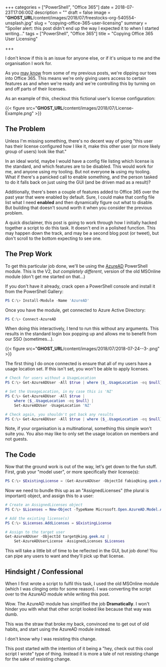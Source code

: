 +++
categories = ["PowerShell", "Office 365"]
date = 2018-07-23T17:06:00Z
description = ""
draft = false
image = "__GHOST_URL__/content/images/2018/07/freestocks-org-540554-unsplash.jpg"
slug = "copying-office-365-user-licensing"
summary = "Spoiler alert: this post didn't end up the way I expected it to when I started writing..."
tags = ["PowerShell", "Office 365"]
title = "Copying Office 365 User Licensing"

+++


I don't know if this is an issue for anyone else, or if it's unique to me and the organisation I work for.

As you [may know](https://king.geek.nz/tag/office-365/) from some of my previous posts, we're dipping our toes into Office 365. This means we're only giving users access to certain features as and when we're ready and we're controlling this by turning on and off parts of their licenses.

As an example of this, checkout this fictional user's license configuration:

{{< figure src="__GHOST_URL__/content/images/2018/07/License-Example.png" >}}

## **The Problem**

Unless I'm missing something, there's no decent way of going "this user has their license configured how I like it, make this other user (or more likely group of users) look like that."

In an ideal world, maybe I would have a config file listing which license is the standard, and which features are to be disabled. This would work for me, and anyone using my tooling. But not everyone **is** using my tooling. What if there's a panicked call to enable something, and the person tasked to do it falls back on just using the GUI (and be driven mad as a result)?

Additionally, there's been a couple of features added to Office 365 over the past year that were enabled by default. Sure, I could make that config file list what I need **enabled** and then dynamically figure out what to disable. But building that doesn't sound worth it when you consider the previous problem.

A quick disclaimer, this post is going to work through how I initially hacked together a script to do this task. It doesn't end in a polished function. This may happen down the track, and may be a second blog post (or tweet), but don't scroll to the bottom expecting to see one.

## **The Prep Work**

To get this particular job done, we'll be using the [AzureAD](https://www.powershellgallery.com/packages/AzureAD) PowerShell module. This is the V2, _but completely different_, version of the old MSOnline module (don't get me started on that...)

If you don't have it already, crack open a PowerShell console and install it from the PowerShell Gallery:

```powershell
PS C:\> Install-Module -Name 'AzureAD'

```

Once you have the module, get connected to Azure Active Directory:

```powershell
PS C:\> Connect-AzureAD

```

When doing this interactively, I tend to run this without any arguments. This results in the standard login box popping up and allows me to benefit from our SSO (sometimes...).

{{< figure src="__GHOST_URL__/content/images/2018/07/2018-07-24--3-.png" >}}

The first thing I do once connected is ensure that all of my users have a usage location set. If this isn't set, you won't be able to apply licenses.

```powershell
# Check for users without a UsageLocation
PS C:\> Get-AzureADUser -All $true | where {$_.UsageLocation -eq $null}

# Set the UseageLocation, in my case this is 'NZ'
PS C:\> Get-AzureADUser -All $true |
    where {$_.UsageLocation -eq $null} |
    Set-AzureADUser -UsageLocation 'NZ'

# Check again, you shouldn't get back any results
PS C:\> Get-AzureADUser -All $true | where {$_.UsageLocation -eq $null}

```

Note, if your organisation is a multinational, something this simple won't suite you. You also may like to only set the usage location on members and not guests.

## **The Code**

Now that the ground work is out of the way, let's get down to the fun stuff. First, grab your "model user", or more specifically their license(s):

```powershell
PS C:\> $ExistingLicense = (Get-AzureADUser -ObjectId fabio@king.geek.nz).AssignedLicenses

```

Now we need to bundle this up as an "AssignedLicenses" (the plural is important) object, and assign this to a user:

```powershell
# Create an AssignedLicenses object
PS C:\> $Licenses = New-Object -TypeName Microsoft.Open.AzureAD.Model.AssignedLicenses

# Add the existing license(s)
PS C:\> $Licenses.AddLicenses = $ExistingLicense

# Assign to the target user
Get-AzureADUser -ObjectId target@king.geek.nz | 
    Set-AzureADUserLicense -AssignedLicenses $Licenses

```

This will take a little bit of time to be reflected in the GUI, but job done! You can pipe any users to want and they'll pick up that license.

## **Hindsight / Confessional**

When I first wrote a script to fulfil this task, I used the old MSOnline module (which I was clinging onto for some reason). I was converting the script over to the AzureAD module while writing this post.

Wow. The AzureAD module has simplified the job **Dramatically**. I won't hinder you with what that other script looked like because that way was dumb.

This was the straw that broke my back, convinced me to get out of old habits, and start using the AzureAD module instead.

I don't know why I was resisting this change.

This post started with the intention of it being a "hey, check out this cool script I wrote" type of thing. Instead it is more a tale of not resisting change for the sake of resisting change.

